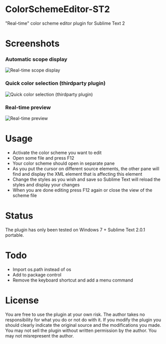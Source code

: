 ColorSchemeEditor-ST2
=====================
"Real-time" color scheme editor plugin for Sublime Text 2

Screenshots
===========
### Automatic scope display
![Real-time scope display](https://raw.github.com/bobef/ColorSchemeEditor-ST2/master/screenshots/screen1.png)

### Quick color selection (thirdparty plugin)
![Quick color selection (thirdparty plugin)](https://raw.github.com/bobef/ColorSchemeEditor-ST2/master/screenshots/screen2.png)

### Real-time preview
![Real-time preview](https://raw.github.com/bobef/ColorSchemeEditor-ST2/master/screenshots/screen3.png)

Usage
=====
- Activate the color scheme you want to edit
- Open some file and press F12
- Your color scheme should open in separate pane
- As you put the cursor on different source elements, the other pane will find and display the XML element that is affecting this element
- Change the styles as you wish and save so Sublime Text will reload the styles and display your changes
- When you are done editing press F12 again or close the view of the scheme file

Status
======
The plugin has only been tested on Windows 7 + Sublime Text 2.0.1 portable.

Todo
======
- Import os.path instead of os
- Add to package control
- Remove the keyboard shortcut and add a menu command

License
=======
You are free to use the plugin at your own risk. The author takes no responsibility for what you do or not do with it.
If you modify the plugin you should clearly indicate the original source and the modifications you made.
You may not sell the plugin without written permission by the author. You may not misrepresent the author.
